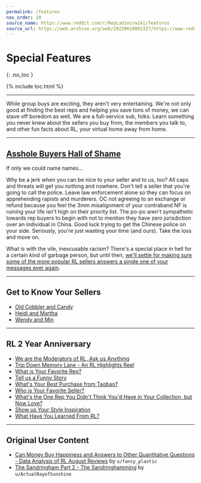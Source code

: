 ```yaml
---
permalink: /features
nav_order: 10
source_name: https://www.reddit.com/r/RepLadies/wiki/features
source_url: https://web.archive.org/web/20220618082327/https://www.reddit.com/r/RepLadies/wiki/features
---
```


# Special Features
{: .no_toc }

{% include toc.html %}

---

While group buys are exciting, they aren't very entertaining. We're not only good at finding the best reps and helping you save tons of money, we can stave off boredom as well. We are a full-service sub, folks. Learn something you never knew about the sellers you buy from, the members you talk to, and other fun facts about RL, your virtual home away from home. 

---

## [Asshole Buyers Hall of Shame](https://www.unddit.com/r/RepLadies/comments/9boy5e/discussion_to_all_the_shitheads_ive_loathed_before/)

If only we could name names...

Why be a jerk when you can be nice to your seller and to us, too? All caps and threats will get you nothing and nowhere. Don't tell a seller that you're going to call the police. Leave law enforcement alone so they can focus on apprehending rapists and murderers. OC not agreeing to an exchange or refund because you feel the 3mm misalignment of your contraband NF is ruining your life isn't high on their priority list. The po-po aren't sympathetic towards rep buyers to begin with not to mention they have zero jurisdiction over an individual in China. Good luck trying to get the Chinese police on your side. Seriously, you're just wasting your time (and ours). Take the loss and move on. 

What is with the vile, inexcusable racism? There's a special place in hell for a certain kind of garbage person, but until then, [we'll settle for making sure some of the more popular RL sellers answers a single one of your messages ever again](https://media1.giphy.com/media/ZCTCZiOwJGDaTAF21f/giphy.gif?cid=ecf05e471c8bnf5rjnk8ogciyfuzz3u8yjvif00eo80gdhz8&rid=giphy.gif).

---

## Get to Know Your Sellers

- [Old Cobbler and Candy](https://web.archive.org/web/20220509215454/https://www.reddit.com/r/RepLadies/comments/98p967/get_to_know_your_sellers_old_cobbler_and_candy/)
- [Heidi and Martha](https://web.archive.org/web/20220509215505/https://www.reddit.com/r/RepLadies/comments/96z04r/get_to_know_your_sellers_heidi_and_martha/)
- [Wendy and Min](https://web.archive.org/web/20220618082327/https://www.reddit.com/r/RepLadies/comments/9682ui/get_to_know_your_sellers_wendy_and_min/)

---

## RL 2 Year Anniversary

- [We are the Moderators of RL, Ask us Anything](https://web.archive.org/web/20220509215420/https://www.reddit.com/r/RepLadies/comments/96ru6u/we_are_the_moderators_of_repladies_ask_us_anything/)
- [Trip Down Memory Lane - An RL Highlights Reel](https://web.archive.org/web/20220509215420/https://www.reddit.com/r/RepLadies/comments/9bu8wm/trip_down_memory_lane_an_rl_highlights_reel/)
- [What is Your Favorite Rep?](https://www.unddit.com/r/RepLadies/comments/8vkbdt/win_a_loewe_puzzle_bag_whats_your_favorite_rep/)
- [Tell us a Funny Story](https://www.unddit.com/r/RepLadies/comments/8yfo9z/win_chloe_sunglasseshermes_cardholder_tell_us_a/)
- [What's Your Best Purchase from Taobao?](https://www.unddit.com/r/RepLadies/comments/90qq25/win_a_mark_cross_grace_bag_and_c%C3%A9line_pearl/)
- [Who is Your Favorite Seller?](https://www.unddit.com/r/RepLadies/comments/92v7ko/win_a_gf_chanel_trendy_woc_from_tong_who_is_your/)
- [What's the One Rep You Didn't Think You'd Have in Your Collection, but Now Love?](https://www.unddit.com/r/RepLadies/comments/94wrp0/win_a_celine_nano_luggage_from_bela_whats_one_rep/)
- [Show us Your Style Inspiration](https://www.unddit.com/r/RepLadies/comments/96u00v/win_a_chanel_reissue_226_chevron_from_alex_show/)
- [What Have You Learned From RL?](https://www.unddit.com/r/RepLadies/comments/98o7rz/win_an_herm%C3%A8s_kelly_pochette_from_uncle_bench/)

---

## Original User Content

- [Can Money Buy Happiness and Answers to Other Quantitative Questions - Data Analysis of RL August Reviews](https://web.archive.org/web/20220509215725/https://www.reddit.com/r/RepLadies/comments/9iec1y/shitpost_can_money_buy_happiness_and_answers_to/) by `u/fancy_plastic`
- [The Sandringham Part 2 - The Sandringhamming](https://web.archive.org/web/20220509215432/https://www.reddit.com/r/RepLadies/comments/99pru0/shitpost_the_sandringham_part_2_the_sandringhaming/) by `u/ActualRayofSunshine`
